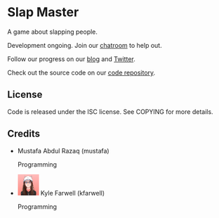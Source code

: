 Slap Master
===========
A game about slapping people.

Development ongoing. Join our [chatroom](https://gelato.krourke.org/) to help out.

Follow our progress on our [blog](/blog/) and
[Twitter](https://twitter.com/gelato_labs).

Check out the source code on our
[code repository](https://github.com/mustafaimam/slap-master).

License
-------
Code is released under the ISC license. See COPYING for more details.

Credits
-------
<ul class="collection">
  <li class="collection-item avatar">
    <span class="title">Mustafa Abdul Razaq (mustafa)</span>
    <p>Programming</p>
    <a href="https://mustafa.kotori.me/" class="secondary-content"><i class="mdi mdi-web"></i></a>
  </li>
  <li class="collection-item avatar">
    <img src="/img/kfarwell.png" class="avatar-img">
    <span class="title">Kyle Farwell (kfarwell)</span>
    <p>Programming</p>
    <a href="https://kfarwell.org/" class="secondary-content"><i class="mdi mdi-web"></i></a>
  </li>
</ul>
